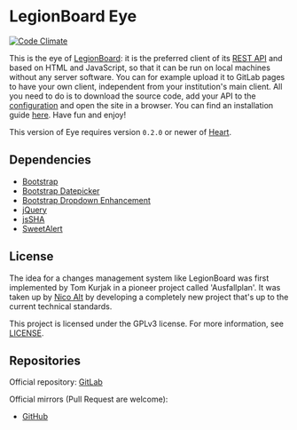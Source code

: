 # LegionBoard Eye

[![Code Climate](https://codeclimate.com/github/legionboard/eye/badges/gpa.svg)](https://codeclimate.com/github/legionboard/eye)

This is the eye of [LegionBoard](http://legionboard.org): it is
the preferred client of its
[REST API](https://gitlab.com/legionboard/heart) and based on HTML and
JavaScript, so that it can be run on local machines without any server
software. You can for example upload it to GitLab pages to have your
own client, independent from your institution's main client. All you
need to do is to download the source code, add your API to the
[configuration](src/config/configuration-template.js) and open the site
in a browser. You can find an installation guide [here](install/english.md).
Have fun and enjoy!

This version of Eye requires version `0.2.0` or newer of
[Heart](https://gitlab.com/legionboard/heart). 


## Dependencies

* [Bootstrap](https://getbootstrap.com/)
* [Bootstrap Datepicker](https://eonasdan.github.io/bootstrap-datetimepicker/)
* [Bootstrap Dropdown Enhancement](https://behigh.github.io/bootstrap_dropdowns_enhancement/)
* [jQuery](https://jquery.com/)
* [jsSHA](https://caligatio.github.io/jsSHA/)
* [SweetAlert](https://t4t5.github.io/sweetalert/)

## License

The idea for a changes management system like LegionBoard was first
implemented by Tom Kurjak in a pioneer project called 'Ausfallplan'. It
was taken up by [Nico Alt](mailto:nicoalt@posteo.org) by developing a
completely new project that's up to the current technical standards.

This project is licensed under the GPLv3 license. For more information,
see [LICENSE](./LICENSE).

## Repositories

Official repository:
[GitLab](https://gitlab.com/legionboard/eye)

Official mirrors (Pull Request are welcome):
* [GitHub](https://github.com/legionboard/eye)
